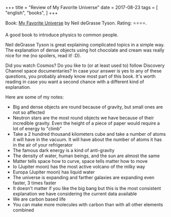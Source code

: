 +++
title = "Review of My Favorite Universe"
date = 2017-08-23
tags = [
    "english",
    "books",
]
+++

Book: [My Favorite Universe](https://www.goodreads.com/book/show/33410046) by Neil deGrasse Tyson. Rating: ⭐️⭐️⭐️⭐️.

A good book to introduce physics to common people.

Neil deGrasse Tyson is great explaining complicated topics in a simple way. The explanation of dense objects using hot chocolate and cream was really nice for me (no spoilers, read it! :D).

Did you watch Cosmos? Do you like to (or at least used to) follow Discovery Channel space documentaries? In case your answer is yes to any of these questions, you probably already know most part of this book. It's worth reading in case you want a second chance with a different kind of explanation.

Here are some of my notes:

* Big and dense objects are round because of gravity, but small ones are not so affected
* Neutron stars are the most round objects we have because of their incredible gravity. Even the height of a piece of paper would require a lot of energy to "climb"
* Take a 2 hundred thousand kilometers cube and take a number of atoms it will have in the vacuum. It will have about the number of atoms it has in the air of your refrigerator
* The famous dark energy is a kind of anti-gravity
* The density of water, human beings, and the sun are almost the same
* Matter tells space how to curve, space tells matter how to move
* Io (Jupiter moon) has the most active volcano of the milky way
* Europa (Jupiter moon) has liquid water
* The universe is expanding and farther galaxies are expanding even faster, 3 times faster
* It doesn't matter if you like the big bang but this is the most consistent explanation we have considering the current data available
* We are carbon based life
* You can make more molecules with carbon than with all other elements combined
